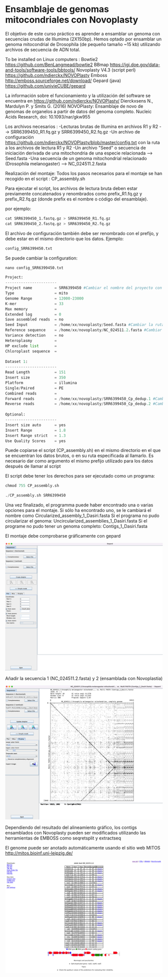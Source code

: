 # Ensamblaje de genomas mitocondriales con Novoplasty

El objetivo de este curso práctico es aprender a ensamblar un genoma con secuencias crudas de Illumima (2X150bp). Hemos optado por ensamblar un genoma mitocondrial de Drosophila (de pequeño tamaño ~15 kb) utilizando archivos de secuencia de ADN total. 

To be installed on Linux computers :
Bowtie2 https://github.com/BenLangmead/bowtie2
BBmap https://jgi.doe.gov/data-and-tools/software-tools/bbtools/
Novoplasty V4.3 (script perl) https://github.com/ndierckx/NOVOPlasty
Emboss http://emboss.sourceforge.net/download/
Gepard (java) https://github.com/univieCUBE/gepard

La información sobre el funcionamiento y la utilización del software se encuentra en
https://github.com/ndierckx/NOVOPlasty/
Dierckxsens N., Mardulyn P. y Smits G. (2016) NOVOPlasty: Ensamblaje de novo de genomas de organelos a partir de datos del genoma completo. Nucleic Acids Research, doi: 10.1093/nar/gkw955 

Los archivos necesarios :
-Lecturas brutas de Illumina en archivos R1 y R2 --> SRR6399450_R1.fq.gz y SRR6399450_R2.fq.gz
-Un archivo de configuración https://github.com/ndierckx/NOVOPlasty/blob/master/config.txt con la ruta a los archivos de lectura R1 y R2
-Un archivo "Seed" o secuencia de iniciación derivada de una mitochondria de una especie relacionada --> Seed.fasta
-Una secuencia de un genoma mitochondrial relacionado (Drosophila melanogaster) -->  NC_024511.2.fasta

Realización del montaje:
Todos los pasos necesarios para el montaje se han recogido en el script : CP_assembly.sh

Para ejecutar el script, los archivos de lectura bruta deben estar previamente concatenados y renombrados como prefix_R1.fq.gz y prefix_R2.fq.gz (donde prefix es el nombre o código del ensamblaje).

por ejemplo:


```python
cat SRR6399450_1.fastq.gz > SRR6399450_R1.fq.gz 
cat SRR6399450_2.fastq.gz > SRR6399450_R2.fq.gz 
```

El archivo de configuración también debe ser renombrado con el prefijo, y debe estar en el mismo directorio que los datos. Ejemplo:


```python
config_SRR6399450.txt
```

Se puede cambiar la configuration:


```python
nano config_SRR6399450.txt
```


```python
Project:
-----------------------
Project name          = SRR6399450 #Cambiar el nombre del proyecto con el acronimo
Type                  = mito
Genome Range          = 12000-23000
K-mer                 = 33
Max memory            = 
Extended log          = 0
Save assembled reads  = no
Seed Input            = /home/xx/novoplasty/Seed.fasta #Cambiar la ruta hasta el archivo Seed.fasta
Reference sequence    = /home/xx/novoplasty/NC_024511.2.fasta #Cambiar la ruta hasta el archivo NC_024511.2.fasta
Variance detection    = no
Heteroplasmy          = 
HP exclude list       =
Chloroplast sequence  = 

Dataset 1:
-----------------------
Read Length           = 151
Insert size           = 350
Platform              = illumina
Single/Paired         = PE
Combined reads        =
Forward reads         = /home/xx/novoplasty/SRR6399450_Cp_dedup.1 #Cambiar la ruta
Reverse reads         = /home/xx/novoplasty/SRR6399450_Cp_dedup.2 #Cambiar la ruta

Optional:
-----------------------
Insert size auto      = yes
Insert Range          = 1.8
Insert Range strict   = 1.3
Use Quality Scores    = yes
```

Puede copiarse el script (CP_assembly.sh) en el mismo directorio en el que se encuentran los datos brutos, o en su ruta especificada al llamarlo. 
Es necesario dar como argumento el mismo prefijo utilizado para los datos después de llamar al script

El script debe tener los derechos para ser ejecutado como un programa:


```python
chmod 755 CP_assembly.sh
```


```python
./CP_assembly.sh SRR6399450
```

Una vez finalizado, el programma puede haber encontrado una o varias opciones para el montaje. 
Si sólo ha encontrado uno, se le cambiará el nombre como Circularized_assembly_1_Dasiri.fasta
Si el programa no pudo circularizar el genoma: Uncircularized_assemblies_1_Dasiri.fasta 
Si el programe no pudo tener un genoma completo: Contigs_1_Dasiri.fasta

 El montaje debe comprobarse gráficamente con gepard

![](1.png)

Añadir la secuencia 1 (NC_024511.2.fasta) y 2 (ensamblada con Novoplastia)

![](2.png)

Dependiendo del resultado del alineamiento gráfico, los contigs ensamblados con Novoplasty pueden ser modificados utilizando las herramientas de EMBOSS como seqretsplit y extractseq

El genome puede ser anotado automáticamente usando el sitio web MITOS http://mitos.bioinf.uni-leipzig.de/

![](3.png)


```python

```
